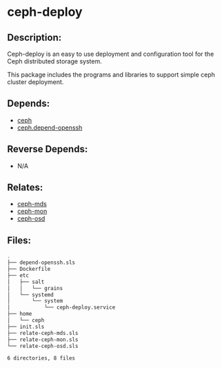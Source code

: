 # ceph-deploy

## Description:

Ceph-deploy is an easy to use deployment and configuration tool for the Ceph distributed storage system.

This package includes the programs and libraries to support simple ceph cluster deployment.

## Depends:

  -  [ceph](salt/ceph)
  -  [ceph.depend-openssh](salt/ceph.depend-openssh)

## Reverse Depends:

  -  N/A

## Relates:

  -  [ceph-mds](salt/ceph-mds)
  -  [ceph-mon](salt/ceph-mon)
  -  [ceph-osd](salt/ceph-osd)

## Files:

```bash
.
├── depend-openssh.sls
├── Dockerfile
├── etc
│   ├── salt
│   │   └── grains
│   └── systemd
│       └── system
│           └── ceph-deploy.service
├── home
│   └── ceph
├── init.sls
├── relate-ceph-mds.sls
├── relate-ceph-mon.sls
└── relate-ceph-osd.sls

6 directories, 8 files
```
